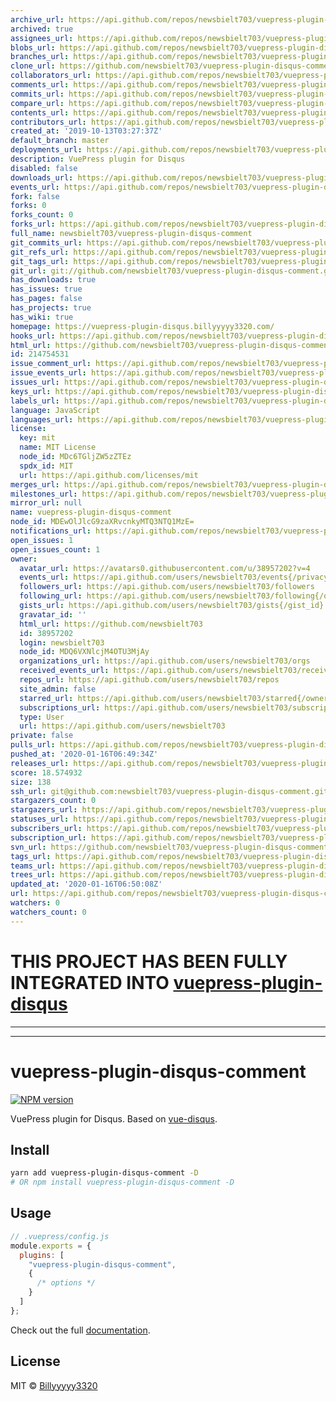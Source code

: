 ```yaml
---
archive_url: https://api.github.com/repos/newsbielt703/vuepress-plugin-disqus-comment/{archive_format}{/ref}
archived: true
assignees_url: https://api.github.com/repos/newsbielt703/vuepress-plugin-disqus-comment/assignees{/user}
blobs_url: https://api.github.com/repos/newsbielt703/vuepress-plugin-disqus-comment/git/blobs{/sha}
branches_url: https://api.github.com/repos/newsbielt703/vuepress-plugin-disqus-comment/branches{/branch}
clone_url: https://github.com/newsbielt703/vuepress-plugin-disqus-comment.git
collaborators_url: https://api.github.com/repos/newsbielt703/vuepress-plugin-disqus-comment/collaborators{/collaborator}
comments_url: https://api.github.com/repos/newsbielt703/vuepress-plugin-disqus-comment/comments{/number}
commits_url: https://api.github.com/repos/newsbielt703/vuepress-plugin-disqus-comment/commits{/sha}
compare_url: https://api.github.com/repos/newsbielt703/vuepress-plugin-disqus-comment/compare/{base}...{head}
contents_url: https://api.github.com/repos/newsbielt703/vuepress-plugin-disqus-comment/contents/{+path}
contributors_url: https://api.github.com/repos/newsbielt703/vuepress-plugin-disqus-comment/contributors
created_at: '2019-10-13T03:27:37Z'
default_branch: master
deployments_url: https://api.github.com/repos/newsbielt703/vuepress-plugin-disqus-comment/deployments
description: VuePress plugin for Disqus
disabled: false
downloads_url: https://api.github.com/repos/newsbielt703/vuepress-plugin-disqus-comment/downloads
events_url: https://api.github.com/repos/newsbielt703/vuepress-plugin-disqus-comment/events
fork: false
forks: 0
forks_count: 0
forks_url: https://api.github.com/repos/newsbielt703/vuepress-plugin-disqus-comment/forks
full_name: newsbielt703/vuepress-plugin-disqus-comment
git_commits_url: https://api.github.com/repos/newsbielt703/vuepress-plugin-disqus-comment/git/commits{/sha}
git_refs_url: https://api.github.com/repos/newsbielt703/vuepress-plugin-disqus-comment/git/refs{/sha}
git_tags_url: https://api.github.com/repos/newsbielt703/vuepress-plugin-disqus-comment/git/tags{/sha}
git_url: git://github.com/newsbielt703/vuepress-plugin-disqus-comment.git
has_downloads: true
has_issues: true
has_pages: false
has_projects: true
has_wiki: true
homepage: https://vuepress-plugin-disqus.billyyyyy3320.com/
hooks_url: https://api.github.com/repos/newsbielt703/vuepress-plugin-disqus-comment/hooks
html_url: https://github.com/newsbielt703/vuepress-plugin-disqus-comment
id: 214754531
issue_comment_url: https://api.github.com/repos/newsbielt703/vuepress-plugin-disqus-comment/issues/comments{/number}
issue_events_url: https://api.github.com/repos/newsbielt703/vuepress-plugin-disqus-comment/issues/events{/number}
issues_url: https://api.github.com/repos/newsbielt703/vuepress-plugin-disqus-comment/issues{/number}
keys_url: https://api.github.com/repos/newsbielt703/vuepress-plugin-disqus-comment/keys{/key_id}
labels_url: https://api.github.com/repos/newsbielt703/vuepress-plugin-disqus-comment/labels{/name}
language: JavaScript
languages_url: https://api.github.com/repos/newsbielt703/vuepress-plugin-disqus-comment/languages
license:
  key: mit
  name: MIT License
  node_id: MDc6TGljZW5zZTEz
  spdx_id: MIT
  url: https://api.github.com/licenses/mit
merges_url: https://api.github.com/repos/newsbielt703/vuepress-plugin-disqus-comment/merges
milestones_url: https://api.github.com/repos/newsbielt703/vuepress-plugin-disqus-comment/milestones{/number}
mirror_url: null
name: vuepress-plugin-disqus-comment
node_id: MDEwOlJlcG9zaXRvcnkyMTQ3NTQ1MzE=
notifications_url: https://api.github.com/repos/newsbielt703/vuepress-plugin-disqus-comment/notifications{?since,all,participating}
open_issues: 1
open_issues_count: 1
owner:
  avatar_url: https://avatars0.githubusercontent.com/u/38957202?v=4
  events_url: https://api.github.com/users/newsbielt703/events{/privacy}
  followers_url: https://api.github.com/users/newsbielt703/followers
  following_url: https://api.github.com/users/newsbielt703/following{/other_user}
  gists_url: https://api.github.com/users/newsbielt703/gists{/gist_id}
  gravatar_id: ''
  html_url: https://github.com/newsbielt703
  id: 38957202
  login: newsbielt703
  node_id: MDQ6VXNlcjM4OTU3MjAy
  organizations_url: https://api.github.com/users/newsbielt703/orgs
  received_events_url: https://api.github.com/users/newsbielt703/received_events
  repos_url: https://api.github.com/users/newsbielt703/repos
  site_admin: false
  starred_url: https://api.github.com/users/newsbielt703/starred{/owner}{/repo}
  subscriptions_url: https://api.github.com/users/newsbielt703/subscriptions
  type: User
  url: https://api.github.com/users/newsbielt703
private: false
pulls_url: https://api.github.com/repos/newsbielt703/vuepress-plugin-disqus-comment/pulls{/number}
pushed_at: '2020-01-16T06:49:34Z'
releases_url: https://api.github.com/repos/newsbielt703/vuepress-plugin-disqus-comment/releases{/id}
score: 18.574932
size: 138
ssh_url: git@github.com:newsbielt703/vuepress-plugin-disqus-comment.git
stargazers_count: 0
stargazers_url: https://api.github.com/repos/newsbielt703/vuepress-plugin-disqus-comment/stargazers
statuses_url: https://api.github.com/repos/newsbielt703/vuepress-plugin-disqus-comment/statuses/{sha}
subscribers_url: https://api.github.com/repos/newsbielt703/vuepress-plugin-disqus-comment/subscribers
subscription_url: https://api.github.com/repos/newsbielt703/vuepress-plugin-disqus-comment/subscription
svn_url: https://github.com/newsbielt703/vuepress-plugin-disqus-comment
tags_url: https://api.github.com/repos/newsbielt703/vuepress-plugin-disqus-comment/tags
teams_url: https://api.github.com/repos/newsbielt703/vuepress-plugin-disqus-comment/teams
trees_url: https://api.github.com/repos/newsbielt703/vuepress-plugin-disqus-comment/git/trees{/sha}
updated_at: '2020-01-16T06:50:08Z'
url: https://api.github.com/repos/newsbielt703/vuepress-plugin-disqus-comment
watchers: 0
watchers_count: 0
---
```


# THIS PROJECT HAS BEEN FULLY INTEGRATED INTO [vuepress-plugin-disqus](https://github.com/lorisleiva/vuepress-plugin-disqus)

---
---
# vuepress-plugin-disqus-comment

[![NPM version](https://img.shields.io/npm/v/vuepress-plugin-disqus-comment)](https://www.npmjs.com/package/vuepress-plugin-disqus-comment)

VuePress plugin for Disqus. Based on [vue-disqus](https://github.com/ktquez/vue-disqus).

## Install

```bash
yarn add vuepress-plugin-disqus-comment -D
# OR npm install vuepress-plugin-disqus-comment -D
```

## Usage

```javascript
// .vuepress/config.js
module.exports = {
  plugins: [
    "vuepress-plugin-disqus-comment",
    {
      /* options */
    }
  ]
};
```

Check out the full [documentation](https://vuepress-plugin-disqus.netlify.com/).

## License

MIT © [Billyyyyy3320](https://github.com/newsbielt703)
